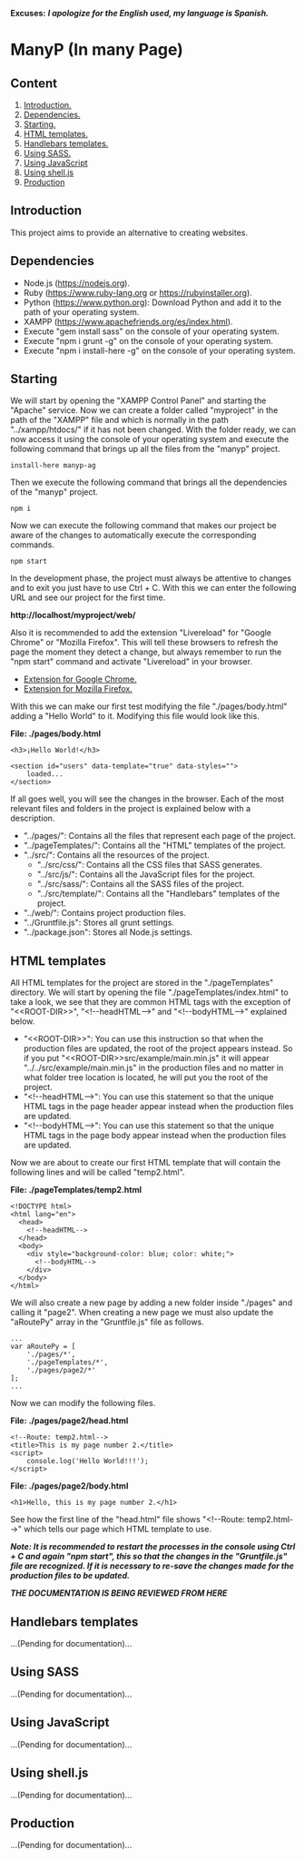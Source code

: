 **Excuses:** ___I apologize for the English used, my language is Spanish.___

# ManyP (In many Page) #

## Content ##

1. [Introduction.](#Introduction "Introduction")
2. [Dependencies.](#Dependencies "Dependencies")
3. [Starting.](#Starting "Starting")
4. [HTML templates.](#HtmlTemplates "HTML templates")
5. [Handlebars templates.](#HandlebarsTemplates "Handlebars templates")
6. [Using SASS.](#UsingSASS "Using SASS")
7. [Using JavaScript](#UsingJavaScript "Using JavaScript")
8. [Using shell.js](#UsingShellJs "Using shell.js")
9. [Production](#Production "Production")

<span id="Introduction"></span>
## Introduction ##

This project aims to provide an alternative to creating websites.

<span id="Dependencies"></span>
## Dependencies ##

- Node.js (https://nodejs.org).
- Ruby (https://www.ruby-lang.org or https://rubyinstaller.org).
- Python (https://www.python.org): Download Python and add it to the path of your operating system.
- XAMPP (https://www.apachefriends.org/es/index.html).
- Execute "gem install sass" on the console of your operating system.
- Execute "npm i grunt -g" on the console of your operating system.
- Execute "npm i install-here -g" on the console of your operating system.

<span id="Starting"></span>
## Starting ##

We will start by opening the "XAMPP Control Panel" and starting the "Apache" service. Now we can create a folder called "myproject" in the path of the "XAMPP" file and which is normally in the path "../xampp/htdocs/" if it has not been changed. With the folder ready, we can now access it using the console of your operating system and execute the following command that brings up all the files from the "manyp" project.

~~~
install-here manyp-ag
~~~

Then we execute the following command that brings all the dependencies of the "manyp" project.

~~~
npm i
~~~

Now we can execute the following command that makes our project be aware of the changes to automatically execute the corresponding commands.

~~~
npm start
~~~

In the development phase, the project must always be attentive to changes and to exit you just have to use Ctrl + C. With this we can enter the following URL and see our project for the first time.

**http://localhost/myproject/web/**

Also it is recommended to add the extension "Livereload" for "Google Chrome" or "Mozilla Firefox". This will tell these browsers to refresh the page the moment they detect a change, but always remember to run the "npm start" command and activate "Livereload" in your browser.

- [Extension for Google Chrome.](https://chrome.google.com/webstore/detail/livereload/jnihajbhpnppcggbcgedagnkighmdlei?hl=es "Extension for Google Chrome.")
- [Extension for Mozilla Firefox.](https://addons.mozilla.org/es/firefox/addon/livereload-web-extension "Extension for Mozilla Firefox.")

With this we can make our first test modifying the file "./pages/body.html" adding a "Hello World" to it. Modifying this file would look like this.

**File: ./pages/body.html**

~~~
<h3>¡Hello World!</h3>

<section id="users" data-template="true" data-styles="">
	loaded...
</section>
~~~

If all goes well, you will see the changes in the browser. Each of the most relevant files and folders in the project is explained below with a description.

* "../pages/": Contains all the files that represent each page of the project.
* "../pageTemplates/": Contains all the "HTML" templates of the project.
* "../src/": Contains all the resources of the project.
	- "../src/css/": Contains all the CSS files that SASS generates.
	- "../src/js/": Contains all the JavaScript files for the project.
	- "../src/sass/": Contains all the SASS files of the project.
	- "../src/template/": Contains all the "Handlebars" templates of the project.
* "../web/": Contains project production files.
* "../Gruntfile.js": Stores all grunt settings.
* "../package.json": Stores all Node.js settings.

<span id="HtmlTemplates"></span>
## HTML templates ##

All HTML templates for the project are stored in the "./pageTemplates" directory. We will start by opening the file "./pageTemplates/index.html" to take a look, we see that they are common HTML tags with the exception of "&lt;&lt;ROOT-DIR&gt;&gt;", "&lt;!&#45;&#45;headHTML&#45;&#45;&gt;" and "&lt;!&#45;&#45;bodyHTML&#45;&#45;&gt;" explained below.

* "&lt;&lt;ROOT-DIR&gt;&gt;": You can use this instruction so that when the production files are updated, the root of the project appears instead. So if you put "&lt;&lt;ROOT-DIR&gt;&gt;src/example/main.min.js" it will appear "../../src/example/main.min.js" in the production files and no matter in what folder tree location is located, he will put you the root of the project.
* "&lt;!&#45;&#45;headHTML&#45;&#45;&gt;": You can use this statement so that the unique HTML tags in the page header appear instead when the production files are updated.
* "&lt;!&#45;&#45;bodyHTML&#45;&#45;&gt;": You can use this statement so that the unique HTML tags in the page body appear instead when the production files are updated.

Now we are about to create our first HTML template that will contain the following lines and will be called "temp2.html".

**File: ./pageTemplates/temp2.html**

~~~
<!DOCTYPE html>
<html lang="en">
  <head>
    <!--headHTML-->
  </head>
  <body>
    <div style="background-color: blue; color: white;">
      <!--bodyHTML-->
    </div>
  </body>
</html>
~~~

We will also create a new page by adding a new folder inside "./pages" and calling it "page2". When creating a new page we must also update the "aRoutePy" array in the "Gruntfile.js" file as follows.

~~~
...
var aRoutePy = [
	'./pages/*',
	'./pageTemplates/*',
	'./pages/page2/*'
];
...
~~~

Now we can modify the following files.

**File: ./pages/page2/head.html**

~~~
<!--Route: temp2.html-->
<title>This is my page number 2.</title>
<script>
	console.log('Hello World!!!');
</script>
~~~

**File: ./pages/page2/body.html**

~~~
<h1>Hello, this is my page number 2.</h1>
~~~

See how the first line of the "head.html" file shows "&lt;!&#45;&#45;Route: temp2.html&#45;&#45;&gt;" which tells our page which HTML template to use.

***Note: It is recommended to restart the processes in the console using Ctrl + C and again "npm start", this so that the changes in the "Gruntfile.js" file are recognized. If it is necessary to re-save the changes made for the production files to be updated.***

***THE DOCUMENTATION IS BEING REVIEWED FROM HERE***

<span id="HandlebarsTemplates"></span>
## Handlebars templates ##

...(Pending for documentation)...

<span id="UsingSASS"></span>
## Using SASS ##

...(Pending for documentation)...

<span id="UsingJavaScript"></span>
## Using JavaScript ##

...(Pending for documentation)...

<span id="UsingShellJs"></span>
## Using shell.js ##

...(Pending for documentation)...

<span id="Production"></span>
## Production ##

...(Pending for documentation)...
